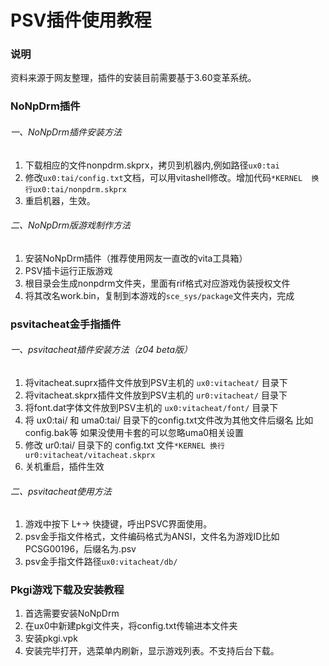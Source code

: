 # PSV插件使用教程  

### 说明  
资料来源于网友整理，插件的安装目前需要基于3.60变革系统。  

### NoNpDrm插件  
###### 一、NoNpDrm插件安装方法  
1. 下载相应的文件nonpdrm.skprx，拷贝到机器内,例如路径``ux0:tai``
2. 修改``ux0:tai/config.txt``文档，可以用vitashell修改。增加代码``*KERNEL  换行ux0:tai/nonpdrm.skprx``
3. 重启机器，生效。

###### 二、NoNpDrm版游戏制作方法  
1. 安装NoNpDrm插件（推荐使用网友一直改的vita工具箱）
2. PSV插卡运行正版游戏
3. 根目录会生成nonpdrm文件夹，里面有rif格式对应游戏伪装授权文件
4. 将其改名work.bin，复制到本游戏的`sce_sys/package`文件夹内，完成

### psvitacheat金手指插件  
###### 一、psvitacheat插件安装方法（z04 beta版）
1. 将vitacheat.suprx插件文件放到PSV主机的 ``ux0:vitacheat/`` 目录下
2. 将vitacheat.skprx插件文件放到PSV主机的 ``ur0:vitacheat/`` 目录下
3. 将font.dat字体文件放到PSV主机的 ``ux0:vitacheat/font/`` 目录下
4. 将 ux0:tai/ 和 uma0:tai/ 目录下的config.txt文件改为其他文件后缀名 比如config.bak等 如果没使用卡套的可以忽略uma0相关设置
5. 修改 ur0:tai/ 目录下的 config.txt 文件``*KERNEL 换行ur0:vitacheat/vitacheat.skprx``
6. 关机重启，插件生效

###### 二、psvitacheat使用方法
1. 游戏中按下 L+→ 快捷键，呼出PSVC界面使用。
2. psv金手指文件格式，文件编码格式为ANSI，文件名为游戏ID比如PCSG00196，后缀名为.psv
3. psv金手指文件路径``ux0:vitacheat/db/``

### Pkgi游戏下载及安装教程
1. 首选需要安装NoNpDrm
2. 在ux0中新建pkgi文件夹，将config.txt传输进本文件夹
3. 安装pkgi.vpk
4. 安装完毕打开，选菜单内刷新，显示游戏列表。不支持后台下载。
